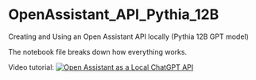 # OpenAssistant_API_Pythia_12B
Creating and Using an Open Assistant API locally (Pythia 12B GPT model)

The notebook file breaks down how everything works.

Video tutorial:
[![Open Assistant as a Local ChatGPT API](https://img.youtube.com/vi/kkTNg_UOCNE/0.jpg)](https://www.youtube.com/watch?v=kkTNg_UOCNE)
